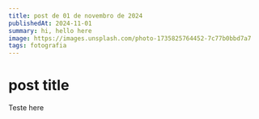 ```yaml
---
title: post de 01 de novembro de 2024
publishedAt: 2024-11-01
summary: hi, hello here
image: https://images.unsplash.com/photo-1735825764452-7c77b0bbd7a7
tags: fotografia
---
```


# post title

Teste here